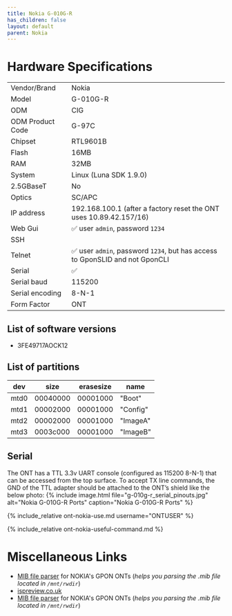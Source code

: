 ```yaml
---
title: Nokia G-010G-R
has_children: false
layout: default
parent: Nokia
---
```


# Hardware Specifications

|                  |                                                                              |
| ---------------- | ---------------------------------------------------------------------------- |
| Vendor/Brand     | Nokia                                                                        |
| Model            | G-010G-R                                                                     |
| ODM              | CIG                                                                          |
| ODM Product Code | G-97C                                                                        |
| Chipset          | RTL9601B                                                                     |
| Flash            | 16MB                                                                         |
| RAM              | 32MB                                                                         |
| System           | Linux (Luna SDK 1.9.0)                                                       |
| 2.5GBaseT        | No                                                                           |
| Optics           | SC/APC                                                                       |
| IP address       | 192.168.100.1  (after a factory reset the ONT uses 10.89.42.157/16)          |
| Web Gui          | ✅ user `admin`, password `1234`                                             |
| SSH              |                                                                              |
| Telnet           | ✅ user `admin`, password `1234`, but has access to GponSLID and not GponCLI |
| Serial           | ✅                                                                           |
| Serial baud      | 115200                                                                       |
| Serial encoding  | 8-N-1                                                                        |
| Form Factor      | ONT                                                                          |

## List of software versions
- 3FE49717AOCK12 

## List of partitions

| dev  | size     | erasesize | name     |
| ---- | -------- | --------- | -------- |
| mtd0 | 00040000 | 00001000  | "Boot"   |
| mtd1 | 00002000 | 00001000  | "Config" |
| mtd2 | 00002000 | 00001000  | "ImageA" |
| mtd3 | 0003c000 | 00001000  | "ImageB" |


## Serial

The ONT has a TTL 3.3v UART console (configured as 115200 8-N-1) that can be accessed from the top surface. To accept TX line commands, the GND of the TTL adapter should be attached to the ONT’s shield like the below photo:
{% include image.html file="g-010g-r_serial_pinouts.jpg"  alt="Nokia G-010G-R Ports" caption="Nokia G-010G-R Ports" %}

{% include_relative ont-nokia-use.md username="ONTUSER" %}

{% include_relative ont-nokia-useful-command.md %}

# Miscellaneous Links
- [MIB file parser](https://github.com/nanomad/nokia-ont-mib-parser)  for NOKIA's GPON ONTs (*helps you parsing the .mib file located in `/mnt/rwdir`*)
- [ispreview.co.uk](https://www.ispreview.co.uk/index.php/2022/09/pictured-openreachs-future-2-5gbps-ont-for-fttp-broadband.html)
- [MIB file parser](https://github.com/nanomad/nokia-ont-mib-parser) for NOKIA's GPON ONTs (*helps you parsing the .mib file located in `/mnt/rwdir`*)
